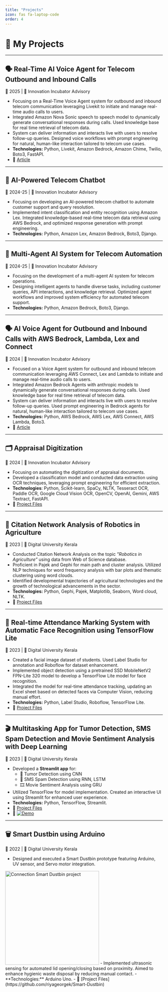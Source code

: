 ```yaml
---
title: "Projects"
icon: fas fa-laptop-code
order: 4
---
```


# 🚀 My Projects

---

## 🗣️ Real-Time AI Voice Agent for Telecom Outbound and Inbound Calls
📅 2025 | 🏢 Innovation Incubator Advisory  
- Focusing on a Real-Time Voice Agent system for outbound and inbound telecom communication leveraging Livekit to initiate and manage real-time audio calls to users. 
-	Integrated Amazon Nova Sonic speech to speech model to dynamically generate conversational responses during calls. Used knowledge base for real time retrieval of telecom data.
-	System can deliver information and interacts live with users to resolve follow-up queries. Designed voice workflows with prompt engineering for natural, human-like interaction tailored to telecom use cases. 
- **Technologies:** Python, Livekit, Amazon Bedrock, Amazon Chime, Twilio, Boto3, FastAPI.  
- 🔗 [Article](https://dev.to/innovationincubator/building-real-time-conversational-ai-agent-for-telecom-using-livekit-with-amazon-bedrock-and-nova-4kgk)

---

## 🤖 AI-Powered Telecom Chatbot    
📅 2024-25 | 🏢 Innovation Incubator Advisory   
- Focusing on developing an AI-powered telecom chatbot to automate customer support and query resolution.  
- Implemented intent classification and entity recognition using Amazon Lex. Integrated knowledge-based real-time telecom data retrieval using AWS Bedrock, and optimized response generation with prompt engineering.  
- **Technologies:** Python, Amazon Lex, Amazon Bedrock, Boto3, Django.  

---

## 🧠 Multi-Agent AI System for Telecom Automation  
📅 2024-25 | 🏢 Innovation Incubator Advisory   
- Focusing on the development of a multi-agent AI system for telecom operations.  
- Designing intelligent agents to handle diverse tasks, including customer queries, API interactions, and knowledge retrieval. Optimized agent workflows and improved system efficiency for automated telecom support.  
- **Technologies:** Python, Amazon Bedrock, Boto3, Django.  

---

## 🗣️ AI Voice Agent for Outbound and Inbound Calls with AWS Bedrock, Lambda, Lex and Connect
📅 2024 | 🏢 Innovation Incubator Advisory  
- Focused on a Voice Agent system for outbound and inbound telecom communication leveraging AWS Connect, Lex and Lambda to initiate and manage real-time audio calls to users. 
-	Integrated Amazon Bedrock Agents with anthropic models to dynamically generate conversational responses during calls. Used knowledge base for real time retrieval of telecom data.
-	System can deliver information and interacts live with users to resolve follow-up queries. Used prompt engineering in Bedrock agents for natural, human-like interaction tailored to telecom use cases. 
- **Technologies:** Python, AWS Bedrock, AWS Lex, AWS Connect, AWS Lambda, Boto3.  
- 🔗 [Article](https://dev.to/thomas_george_b5f25de89e4/leveraging-amazon-bedrock-agents-for-comprehensive-business-solutions-in-telecom-and-beyond-583h)

---

## 🗂️ Appraisal Digitization  
📅 2024 | 🏢 Innovation Incubator Advisory   
- Focusing on automating the digitization of appraisal documents.  
- Developed a classification model and conducted data extraction using OCR techniques, leveraging prompt engineering for efficient extraction.  
- **Technologies**: Python, Scikit-learn, SpaCy, NLTK, Tesseract OCR, Paddle OCR, Google Cloud Vision OCR, OpenCV, OpenAI, Gemini, AWS Textract, FastAPI.  
- 🔗 [Project Files](https://github.com/riyageorgek/Appraisal-Digitization)

---

## 🌾 Citation Network Analysis of Robotics in Agriculture  
📅 2023 | 🏢 Digital University Kerala    
- Conducted Citation Network Analysis on the topic *"Robotics in Agriculture”* using data from Web of Science database.  
- Proficient in Pajek and Gephi for main path and cluster analysis. Utilized NLP techniques for word frequency analysis with bar plots and thematic clustering using word clouds.  
- Identified developmental trajectories of agricultural technologies and the growth of technological advancements in the sector.  
- **Technologies:** Python, Gephi, Pajek, Matplotlib, Seaborn, Word cloud, NLTK.  
- 🔗 [Project Files](https://github.com/riyageorgek/CITATION-NETWORK-ANALYSIS-OF-ROBOTICS-IN-AGRICULTURE)

---

## 📸 Real-time Attendance Marking System with Automatic Face Recognition using TensorFlow Lite  
📅 2023 | 🏢 Digital University Kerala    
- Created a facial image dataset of students. Used Label Studio for annotation and Roboflow for dataset enhancement.  
- Implemented object detection using a pretrained SSD MobileNetV2 FPN-Lite 320 model to develop a TensorFlow Lite model for face recognition.  
- Integrated the model for real-time attendance tracking, updating an Excel sheet based on detected faces via Computer Vision, reducing manual effort.  
- **Technologies:** Python, Label Studio, Roboflow, TensorFlow Lite.  
- 🔗 [Project Files](https://github.com/riyageorgek/PROJECT-Real-time-Attendance-Marking-System-with-Automatic-Face-Recognition-using-TensorFlow-Lite)

---

## 🎬 Multitasking App for Tumor Detection, SMS Spam Detection and Movie Sentiment Analysis with Deep Learning  
📅 2023 | 🏢 Digital University Kerala     
- Developed a **Streamlit app** for:
  - 🧠 Tumor Detection using CNN  
  - 📩 SMS Spam Detection using RNN, LSTM  
  - 🎞️ Movie Sentiment Analysis using GRU  
- Utilized TensorFlow for model implementation. Created an interactive UI using Streamlit for enhanced user experience.  
- **Technologies:** Python, TensorFlow, Streamlit.  
- 🔗 [Project Files](https://github.com/riyageorgek/Multitasking-Streamlit-Application-for-Tumor-Detection-and-Sentiment-Analysis-with-Deep-Learning)    
- 🧪 [![Demo](https://img.shields.io/badge/Demo-Click%20Here-brightgreen)](https://huggingface.co/spaces/riyageorge/Multitasking_App)

---

## 🗑️ Smart Dustbin using Arduino  
📅 2022 | 🏢 Digital University Kerala    
- Designed and executed a Smart Dustbin prototype featuring Arduino, UV sensor, and Servo motor integration.  
<img src="https://raw.githubusercontent.com/riyageorgek/Smart-Dustbin/main/connections3.jpg" alt="Connection Smart Dustbin project" width="300" />
- Implemented ultrasonic sensing for automated lid opening/closing based on proximity. Aimed to enhance hygienic waste disposal by reducing manual contact.  
- **Technologies:** Arduino Uno.  
- 🔗 [Project Files](https://github.com/riyageorgek/Smart-Dustbin)
